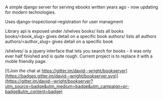A simple django server for serving ebooks written years ago - now updating for modern technologies.

Uses django-inspectional-registration for user managment

Library api is exposed under /shelves
books/ lists all books
books/<book_slug> gives detail on a specific book
authors/ lists all authors
authors/<author_slug> gives detail on a specific book


/shelves/ is a jquery interface that lets you search for books - it was only ever half finished and is quite rough. Current project is to replace it with a moble friendly page.


[![Join the chat at https://gitter.im/david--wright/bookserver](https://badges.gitter.im/david--wright/bookserver.svg)](https://gitter.im/david--wright/bookserver?utm_source=badge&utm_medium=badge&utm_campaign=pr-badge&utm_content=badge)